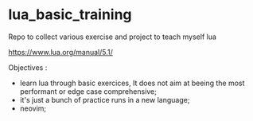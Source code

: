 # lua_basic_training
Repo to collect various exercise and project to teach myself lua

https://www.lua.org/manual/5.1/

Objectives :
- learn lua through basic exercices, It does not aim at beeing the most performant or edge case comprehensive;
- it's just a bunch of practice runs in a new language;
- neovim;
